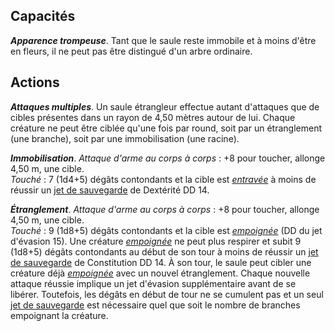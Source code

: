 ## Capacités
_**Apparence trompeuse**_. Tant que le saule reste immobile et à moins d'être en fleurs, il ne peut pas être distingué d'un arbre ordinaire.

## Actions
_**Attaques multiples**_. Un saule étrangleur effectue autant d'attaques que de cibles présentes dans un rayon de 4,50 mètres autour de lui. Chaque créature ne peut être ciblée qu'une fois par round, soit par un étranglement (une branche), soit par une immobilisation (une racine).

_**Immobilisation**_. _Attaque d'arme au corps à corps_ : +8 pour toucher, allonge 4,50 m, une cible.  
_Touché_ : 7 (1d4+5) dégâts contondants et la cible est [_entravée_](/gerer-la-sante-du-personnage/#entrave) à moins de réussir un [jet de sauvegarde](/utiliser-les-caracteristiques/#jets-de-sauvegarde) de Dextérité DD 14.

_**Étranglement**_. _Attaque d'arme au corps à corps_ : +8 pour toucher, allonge 4,50 m, une cible.  
_Touché_ : 9 (1d8+5) dégâts contondants et la cible est [_empoignée_](/gerer-la-sante-du-personnage/#empoigne) (DD du jet d'évasion 15). Une créature [_empoignée_](/gerer-la-sante-du-personnage/#empoigne) ne peut plus respirer et subit 9 (1d8+5) dégâts contondants au début de son tour à moins de réussir un [jet de sauvegarde](/utiliser-les-caracteristiques/#jets-de-sauvegarde) de Constitution DD 14. À son tour, le saule peut cibler une créature déjà [_empoignée_](/gerer-la-sante-du-personnage/#empoigne) avec un nouvel étranglement. Chaque nouvelle attaque réussie implique un jet d'évasion supplémentaire avant de se libérer. Toutefois, les dégâts en début de tour ne se cumulent pas et un seul [jet de sauvegarde](/utiliser-les-caracteristiques/#jets-de-sauvegarde) est nécessaire quel que soit le nombre de branches empoignant la créature.

